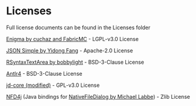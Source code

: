 # Licenses

Full license documents can be found in the Licenses folder

[Enigma by cuchaz and FabricMC](https://github.com/FabricMC/Enigma) - LGPL-v3.0 License

[JSON Simple by Yidong Fang](https://github.com/fangyidong/json-simple) - Apache-2.0 License

[RSyntaxTextArea by bobbylight](https://github.com/bobbylight/RSyntaxTextArea) - BSD-3-Clause License

[Antlr4](https://github.com/antlr/antlr4) - BSD-3-Clause License

[jd-core (modified)](https://github.com/Jacocococo/jd-core) - GPL-v3.0 License

[NFD4j](https://github.com/Jacocococo/NFD4j) (Java bindings for [NativeFileDialog by Michael Labbe](https://github.com/mlabbe/nativefiledialog)) - Zlib License